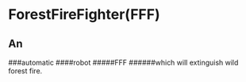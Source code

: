 # ForestFireFighter(FFF)
## An 
###automatic 
####robot 
#####FFF 
######which 
will extinguish wild forest fire.
